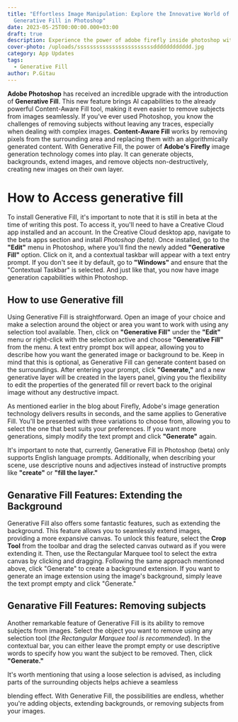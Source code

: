 ```yaml
---
title: "Effortless Image Manipulation: Explore the Innovative World of
  Generative Fill in Photoshop"
date: 2023-05-25T00:00:00.000+03:00
draft: true
description: Experience the power of adobe firefly inside photoshop with Generative fill
cover-photo: /uploads/ssssssssssssssssssssssssdddddddddddd.jpg
category: App Updates
tags:
  - Generative Fill
author: P.Gitau
---
```

**Adobe Photoshop** has received an incredible upgrade with the introduction of **Generative Fill**. This new feature brings AI capabilities to the already powerful Content-Aware Fill tool, making it even easier to remove subjects from images seamlessly. If you've ever used Photoshop, you know the challenges of removing subjects without leaving any traces, especially when dealing with complex images. **Content-Aware Fill** works by removing pixels from the surrounding area and replacing them with an algorithmically generated content. With Generative Fill, the power of **Adobe's Firefly** image generation technology comes into play. It can generate objects, backgrounds, extend images, and remove objects non-destructively, creating new images on their own layer.

# How to Access generative fill

To install Generative Fill, it's important to note that it is still in beta at the time of writing this post. To access it, you'll need to have a Creative Cloud app installed and an account. In the Creative Cloud desktop app, navigate to the beta apps section and install _Photoshop (beta)_. Once installed, go to the **"Edit"** menu in Photoshop, where you'll find the newly added **"Generative Fill"** option. Click on it, and a contextual taskbar will appear with a text entry prompt. If you don't see it by default, go to **"Windows"** and ensure that the "Contextual Taskbar" is selected. And just like that, you now have image generation capabilities within Photoshop.

## How to use Generative fill

Using Generative Fill is straightforward. Open an image of your choice and make a selection around the object or area you want to work with using any selection tool available. Then, click on **"Generative Fill"** under the **"Edit"** menu or right-click with the selection active and choose **"Generative Fill"** from the menu. A text entry prompt box will appear, allowing you to describe how you want the generated image or background to be. Keep in mind that this is optional, as Generative Fill can generate content based on the surroundings. After entering your prompt, click **"Generate,"** and a new generative layer will be created in the layers panel, giving you the flexibility to edit the properties of the generated fill or revert back to the original image without any destructive impact.

As mentioned earlier in the blog about Firefly, Adobe's image generation technology delivers results in seconds, and the same applies to Generative Fill. You'll be presented with three variations to choose from, allowing you to select the one that best suits your preferences. If you want more generations, simply modify the text prompt and click **"Generate"** again.

It's important to note that, currently, Generative Fill in Photoshop (beta) only supports English language prompts. Additionally, when describing your scene, use descriptive nouns and adjectives instead of instructive prompts like **"create"** or **"fill the layer."**

## Genarative Fill Features: Extending the Background

Generative Fill also offers some fantastic features, such as extending the background. This feature allows you to seamlessly extend images, providing a more expansive canvas. To unlock this feature, select the **Crop Tool** from the toolbar and drag the selected canvas outward as if you were extending it. Then, use the Rectangular Marquee tool to select the extra canvas by clicking and dragging. Following the same approach mentioned above, click "Generate" to create a background extension. If you want to generate an image extension using the image's background, simply leave the text prompt empty and click "Generate."

## Genarative Fill Features: Removing subjects

Another remarkable feature of Generative Fill is its ability to remove subjects from images. Select the object you want to remove using any selection tool (_the Rectangular Marquee tool is recommended_). In the contextual bar, you can either leave the prompt empty or use descriptive words to specify how you want the subject to be removed. Then, click **"Generate."**

It's worth mentioning that using a loose selection is advised, as including parts of the surrounding objects helps achieve a seamless

blending effect. With Generative Fill, the possibilities are endless, whether you're adding objects, extending backgrounds, or removing subjects from your images.
